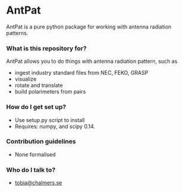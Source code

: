 # AntPat #

AntPat is a pure python package for working with antenna radiation patterns.

### What is this repository for? ###

AntPat allows you to do things with antenna radiation pattern, such as

* ingest industry standard files from NEC, FEKO, GRASP
* visualize
* rotate and translate
* build polarimeters from pairs

### How do I get set up? ###

* Use setup.py script to install
* Requires: numpy, and scipy 0.14.

### Contribution guidelines ###

* None formalised

### Who do I talk to? ###

* tobia@chalmers.se
